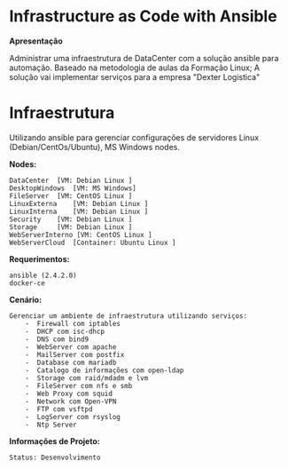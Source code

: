 # Infrastructure as Code with Ansible

<b> Apresentação </b>

  Administrar uma infraestrutura de DataCenter com a solução ansible para automação.
  Baseado na metodologia de aulas da Formação Linux; A solução vai implementar serviços para a empresa "Dexter Logistica"


# Infraestrutura 

  Utilizando ansible para gerenciar configurações de servidores Linux (Debian/CentOs/Ubuntu), MS Windows nodes.

<b>Nodes:</b> 

	DataCenter	[VM: Debian Linux ]
	DesktopWindows	[VM: MS Windows]
	FileServer	[VM: CentOS Linux ]
	LinuxExterna	[VM: Debian Linux ]
	LinuxInterna	[VM: Debian Linux ]
	Security	[VM: Debian Linux ]
	Storage		[VM: Debian Linux ]
	WebServerInterno [VM: CentOS Linux ]
	WebServerCloud  [Container: Ubuntu Linux ]

<b>Requerimentos:</b>

	ansible (2.4.2.0)
	docker-ce

<b>Cenário:</b>

	Gerenciar um ambiente de infraestrutura utilizando serviços:
		-  Firewall com iptables
		-  DHCP com isc-dhcp
		-  DNS com bind9 
		-  WebServer com apache
		-  MailServer com postfix
		-  Database com mariadb
		-  Catalogo de informações com open-ldap
		-  Storage com raid/mdadm e lvm
		-  FileServer com nfs e smb
		-  Web Proxy com squid
		-  Network com Open-VPN
		-  FTP com vsftpd
		-  LogServer com rsyslog
		-  Ntp Server 
		
<b>Informações de Projeto:</b>

	Status: Desenvolvimento
